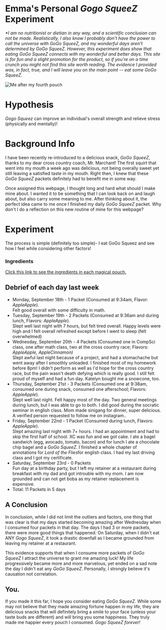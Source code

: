 # Emma's Personal <em> Gogo SqueeZ </em> Experiment
<p> <em>*I am no nutritionist or dietian in any way, and a scientific conclusion can not be made. Realistically, I also know I probably don't have the power to call the universe with <em>GoGo SqueeZ</em>, and my wonderful days aren't determined by <em>GoGo SqueeZ</em>. However, this experiment does show that eating <em>GoGo SqueeZ</em> connects with my wonderful and better days. This site is for fun and a slight promotion for the product, so if you're on a time crunch you might not find this site worth reading. The evidence I provided was, in fact, true, and I will leave you on the main point -- eat some GoGo SqueeZ.</em> </p>
<img scr="DSCF7343.JPG" alt="Me after my fourth pouch">
<h1> Hypothesis</h1>
<body> <em>Gogo Squeez</em> can improve an individual's overall strength and relieve stress (physically and mentally)! </body>
<h1> <strong> Background Info </strong></h1>
<p> I have been recently re-introduced to a delicious snack, <em>GoGo SqueeZ</em>, thanks to my dear cross country coach, Mr. Marchant! The first squirt that went into my mouth a week ago was delicious, not being overally sweet yet still leaving a satisfied taste in my mouth. Right then, I knew that these <em> GoGo SqueeZ</em> packets definitely had to benefit me in some way. </p>
<p> Once assigned this webpage, I thought long and hard what should I make mine about. I wanted it to be something that I can look back on and laugh about, but also carry some meaning to me. After thinking about it, the perfect idea came to me once I finished my daily <em> GoGo SqueeZ</em> packet. Why don't I do a reflection on this new routine of mine for this webpage? </p>
<h1> <strong> Experiment </strong></h1>
<body> The process is simple (definitely too simple)- I eat GoGo Squeez and see how I feel while considering other factors!</body>
<h3> Ingredients </h3>
<a href="https://gogosqueez.com/products/fruits-vegetables"> Click this link to see the ingredients in each magical pouch. </a>
<h2> Debrief of each day last week</h2>
<p><ul>
  <li> Monday, September 18th - 1 Packet (Consumed at 9:34am, Flavor: <em> AppleApple</em>).</li> Felt good overall with some difficulty in math. </li>
  <li> Tuesday, September 19th - 2 Packets (Consumed at 9:36am and during lunch, Flavors: <em> AppleApple</em>). </li>Slept well last night with 7 hours, but felt tired overall. Happy levels were high and I felt overall refreshed except before I went to sleep (felt overwhelmed) </li>
  <li> Wednesday, September 20th - 4 Packets (Consumed one in CompSci class, one after math class, two at the cross country race; Flavors: <em> AppleApple, AppleCinnamon)</em> </li> Slept awful last night because of a project, and had a stomachache but went away after I smoothly unloaded. I finished most of my homework before 8pm! I didn't perform as well as I'd hope for the cross country race, but the pain wasn't death defying which is really good. I still felt proud of myself and had a fun day. Katelyn bought me a snowcone, too. </li>
  <li> Thursday, September 21st - 3 Packets (Consumed one at 9:38am, consumed one during snack, consumed one afterschool; Flavors: <em> AppleApple</em>).</li> Slept well last night. Felt happy most of the day. Two general meetings during lunch, but I was able to go to both. I did good during the socratic seminar in english class. Mom made sinigang for dinner, super delicious. A verified person requested to follow me on instagram.. </li>
  <li> Friday, September 22nd - 1 Packet (Consumed during lunch, Flavors: <em> AppleApple</em>).</li> Slept amazing last night with 7+ hours. I had an appointment and had to skip the first half of school. XC was fun and we got cake. I ate a bagel sandwich (egg, avocado, tomato, bacon) and for lunch I ate a chocolate chip bagel and a <em>GoGo SqueeZ</em>. I finished a whole chapter of annotations for <em> Lord of the Flies</em>for english class. I had my last driving class and I got my certificate. </li>
  <li> Saturday, September 23rd - 0 Packets</li> Fun day at a birthday party, but I left my retainer at a restaurant during breakfast with my dad and got introuble with my mom. I am now grounded and can not get boba as my retainer replacement is expensive. </li>
  <li> Total: 11 Packets in 5 days</li>
</ul></p>
<h2> A Conclusion</h2>
<p> In conclusion, while I did not limit the outliers and factors, one thing that was clear is that my days started becoming amazing after Wednesday when I consumed four packets in that day. The days I had 3 or more packets, there were more good things that happened. On Saturday, when I didn't eat ANY <em> Gogo SqueeZ</em>, it took a drastic downfall as I became grounded from leaving my retainer at a restaurant. </p>
<p> This evidence supports that when I consume more packets of <em>GoGo SqueeZ</em> I attract the universe to grant me amazing luck! My life progressively became more and more marvelous, yet ended on a sad note the day I didn't eat any <em>GoGo SqueeZ</em>. Personally, I strongly believe it's causation not correlation. </p>
<h2> You.</h2>
<p> If you made it this far, I hope you consider eating <em>GoGo SqueeZ</em>. While some may not believe that they made amazing fortune happen in my life, they are delicious snacks that will definitely bring a smile to your face (unless your taste buds are different) and will bring you some happiness. They truly made me happier every pouch I consumed. <em> Gogo SqueeZ forever!</em></p>
